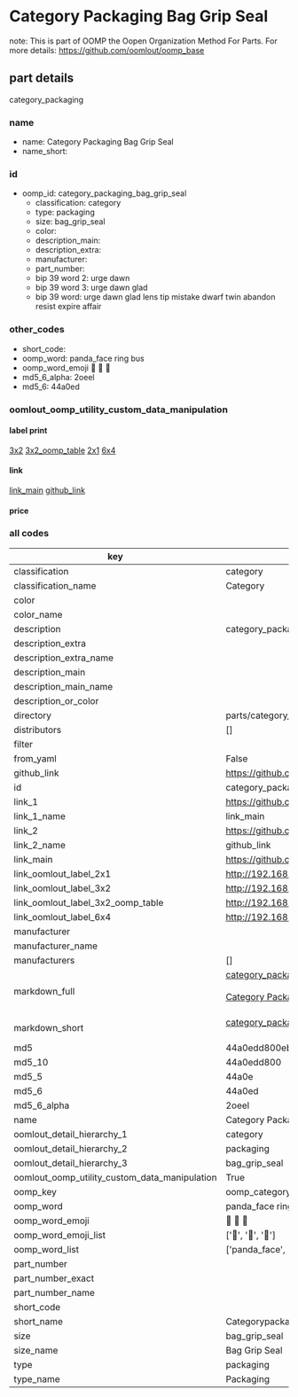# Category Packaging Bag Grip Seal  

note: This is part of OOMP the Oopen Organization Method For Parts. For more details: https://github.com/oomlout/oomp_base

##  part details



category_packaging

### name
* name: Category Packaging Bag Grip Seal
* name_short: 
### id
* oomp_id: category_packaging_bag_grip_seal
  * classification: category
  * type: packaging
  * size: bag_grip_seal
  * color: 
  * description_main: 
  * description_extra: 
  * manufacturer: 
  * part_number: 
  * bip 39 word 2: urge dawn
  * bip 39 word 3: urge dawn glad
  * bip 39 word: urge dawn glad lens tip mistake dwarf twin abandon resist expire affair

### other_codes
* short_code: 
* oomp_word: panda_face ring bus
* oomp_word_emoji :panda_face: :ring: :bus:
* md5_6_alpha: 2oeel
* md5_6: 44a0ed






### oomlout_oomp_utility_custom_data_manipulation
#### label print
[3x2](http://192.168.1.245:1112/?label=oomp%202oeel)
[3x2_oomp_table](http://192.168.1.107:1112/?label=oomp%202oeel)
[2x1](http://192.168.1.242:1112/?label=oomp%202oeel)
[6x4](http://192.168.1.55:1112/?label=oomp%202oeel)    

#### link

[link_main](https://github.com/oomlout/oomlout_oomp_current_version_messy/tree/main/parts/category_packaging_bag_grip_seal) [github_link](https://github.com/oomlout/oomlout_oomp_part_src/tree/main/parts/category_packaging_bag_grip_seal)                             

#### price







### all codes 
| key | value |  
| --- | --- |  
| classification | category |  
| classification_name | Category |  
| color |  |  
| color_name |  |  
| description | category_packaging |  
| description_extra |  |  
| description_extra_name |  |  
| description_main |  |  
| description_main_name |  |  
| description_or_color |   |  
| directory | parts/category_packaging_bag_grip_seal |  
| distributors | [] |  
| filter |  |  
| from_yaml | False |  
| github_link | https://github.com/oomlout/oomlout_oomp_part_src/tree/main/parts/category_packaging_bag_grip_seal |  
| id | category_packaging_bag_grip_seal |  
| link_1 | https://github.com/oomlout/oomlout_oomp_current_version_messy/tree/main/parts/category_packaging_bag_grip_seal |  
| link_1_name | link_main |  
| link_2 | https://github.com/oomlout/oomlout_oomp_part_src/tree/main/parts/category_packaging_bag_grip_seal |  
| link_2_name | github_link |  
| link_main | https://github.com/oomlout/oomlout_oomp_current_version_messy/tree/main/parts/category_packaging_bag_grip_seal |  
| link_oomlout_label_2x1 | http://192.168.1.242:1112/?label=oomp%202oeel |  
| link_oomlout_label_3x2 | http://192.168.1.245:1112/?label=oomp%202oeel |  
| link_oomlout_label_3x2_oomp_table | http://192.168.1.107:1112/?label=oomp%202oeel |  
| link_oomlout_label_6x4 | http://192.168.1.55:1112/?label=oomp%202oeel |  
| manufacturer |  |  
| manufacturer_name |  |  
| manufacturers | [] |  
| markdown_full | [category_packaging_bag_grip_seal](https://github.com/oomlout/oomlout_oomp_current_version_messy/tree/main/parts/category_packaging_bag_grip_seal)<br>[](https://github.com/oomlout/oomlout_oomp_current_version_messy/tree/main/parts/category_packaging_bag_grip_seal)<br>[Category Packaging Bag Grip Seal](https://github.com/oomlout/oomlout_oomp_current_version_messy/tree/main/parts/category_packaging_bag_grip_seal)<br><br> |  
| markdown_short | [category_packaging_bag_grip_seal](https://github.com/oomlout/oomlout_oomp_current_version_messy/tree/main/parts/category_packaging_bag_grip_seal)<br><br> |  
| md5 | 44a0edd800eb689637f14802c50dff7b |  
| md5_10 | 44a0edd800 |  
| md5_5 | 44a0e |  
| md5_6 | 44a0ed |  
| md5_6_alpha | 2oeel |  
| name | Category Packaging Bag Grip Seal |  
| oomlout_detail_hierarchy_1 | category |  
| oomlout_detail_hierarchy_2 | packaging |  
| oomlout_detail_hierarchy_3 | bag_grip_seal |  
| oomlout_oomp_utility_custom_data_manipulation | True |  
| oomp_key | oomp_category_packaging_bag_grip_seal |  
| oomp_word | panda_face ring bus |  
| oomp_word_emoji | :panda_face: :ring: :bus: |  
| oomp_word_emoji_list | [':panda_face:', ':ring:', ':bus:'] |  
| oomp_word_list | ['panda_face', 'ring', 'bus'] |  
| part_number |  |  
| part_number_exact |  |  
| part_number_name |  |  
| short_code |  |  
| short_name | Categorypackaging |  
| size | bag_grip_seal |  
| size_name | Bag Grip Seal |  
| type | packaging |  
| type_name | Packaging |  
